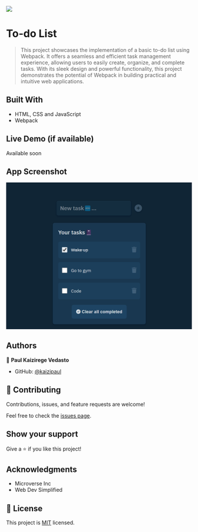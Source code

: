 ![](https://img.shields.io/badge/Microverse-blueviolet)

# To-do List

> This project showcases the implementation of a basic to-do list using Webpack. It offers a seamless and efficient task management experience, allowing users to easily create, organize, and complete tasks. With its sleek design and powerful functionality, this project demonstrates the potential of Webpack in building practical and intuitive web applications.


## Built With

- HTML, CSS and JavaScript
- Webpack

## Live Demo (if available)

Available soon

## App Screenshot

![img(1)](./assets/app.png)

## Authors

👤 **Paul Kaizirege Vedasto**

- GitHub: [@kaizipaul](https://github.com/kaizipaul)

## 🤝 Contributing

Contributions, issues, and feature requests are welcome!

Feel free to check the [issues page](../../issues/).

## Show your support

Give a ⭐️ if you like this project!

## Acknowledgments

- Microverse Inc
- Web Dev Simplified

## 📝 License

This project is [MIT](./LICENSE) licensed.
